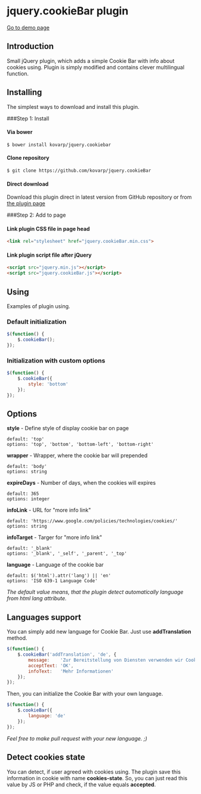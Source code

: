 # jquery.cookieBar plugin
[Go to demo page](https://cookiebar.pavelkovar.cz/)

## Introduction

Small jQuery plugin, which adds a simple Cookie Bar with info about cookies using. Plugin is simply modified and contains clever multilingual function.

## Installing

The simplest ways to download and install this plugin.

###Step 1: Install

#### Via bower
`$ bower install kovarp/jquery.cookiebar`

#### Clone repository
`$ git clone https://github.com/kovarp/jquery.cookieBar`

#### Direct download
Download this plugin direct in latest version from GitHub repository or from [the plugin page](http://cookiebar.pavelkovar.cz/)

###Step 2: Add to page

#### Link plugin CSS file in page head

```html
<link rel="stylesheet" href="jquery.cookieBar.min.css">
```

#### Link plugin script file after jQuery

```html
<script src="jquery.min.js"></script>
<script src="jquery.cookieBar.js"></script>
```
## Using

Examples of plugin using.

### Default initialization

```js
$(function() {
	$.cookieBar();
});
```

### Initialization with custom options

```js
$(function() {
	$.cookieBar({
		style: 'bottom'
	});
});
```

## Options

**style** - Define style of display cookie bar on page
```
default: 'top'
options: 'top', 'bottom', 'bottom-left', 'bottom-right'
```

**wrapper** - Wrapper, where the cookie bar will prepended
```
default: 'body'
options: string
```

**expireDays** - Number of days, when the cookies will expires
```
default: 365
options: integer
```

**infoLink** - URL for "more info link"
```
default: 'https://www.google.com/policies/technologies/cookies/'
options: string
```

**infoTarget** - Targer for "more info link"
```
default: '_blank'
options: '_blank', '_self', '_parent', '_top'
```

**language** - Language of the cookie bar
```
default: $('html').attr('lang') || 'en'
options: 'ISO 639-1 Language Code'
```
_The default value means, that the plugin detect automatically language from html lang attribute._

## Languages support

You can simply add new language for Cookie Bar. Just use **addTranslation** method.

```js
$(function() {
	$.cookieBar('addTranslation', 'de', {
		message: 	'Zur Bereitstellung von Diensten verwenden wir Cookies. Durch die Nutzung dieser Website stimmen Sie zu.',
		acceptText:	'OK',
		infoText:	'Mehr Informationen'
	});
});
```

Then, you can initialize the Cookie Bar with your own language.

```js
$(function() {
	$.cookieBar({
		language: 'de'
	});
});
```

_Feel free to make pull request with your new language. ;)_

## Detect cookies state

You can detect, if user agreed with cookies using. The plugin save this information in cookie with name **cookies-state**. So, you can just read this value by JS or PHP and check, if the value equals **accepted**.
